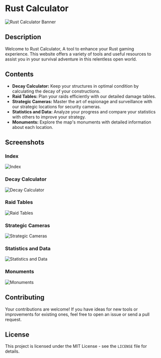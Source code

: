 # Rust Calculator

![Rust Calculator Banner](https://i.imgur.com/xWbtPme.png)

## Description

Welcome to Rust Calculator, A tool to enhance your Rust gaming experience. This website offers a variety of tools and useful resources to assist you in your survival adventure in this relentless open world.

## Contents

- **Decay Calculator:** Keep your structures in optimal condition by calculating the decay of your constructions.
- **Raid Tables:** Plan your raids efficiently with our detailed damage tables.
- **Strategic Cameras:** Master the art of espionage and surveillance with our strategic locations for security cameras.
- **Statistics and Data:** Analyze your progress and compare your statistics with others to improve your strategy.
- **Monuments:** Explore the map's monuments with detailed information about each location.

## Screenshots

### Index
![Index](https://imgur.com/LkG6ZSd)
### Decay Calculator
![Decay Calculator](https://imgur.com/Vkzzz3X)

### Raid Tables
![Raid Tables](https://imgur.com/qZFy2Rh)

### Strategic Cameras
![Strategic Cameras](https://your-screenshot-url3)

### Statistics and Data
![Statistics and Data](https://imgur.com/a33UKwg)

### Monuments
![Monuments](https://imgur.com/1PQ7Gck)

## Contributing

Your contributions are welcome! If you have ideas for new tools or improvements for existing ones, feel free to open an issue or send a pull request.

## License

This project is licensed under the MIT License - see the `LICENSE` file for details.
